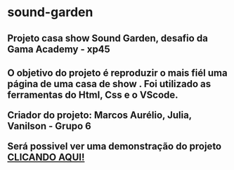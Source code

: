 # sound-garden
<h2>Projeto casa show Sound Garden, desafio da Gama Academy - xp45</h2>

<h2>O objetivo do projeto é reproduzir o mais fiél uma página de uma casa de show .
Foi utilizado as ferramentas do Html, Css e o VScode.
<p>Criador do projeto: Marcos Aurélio, Julia, Vanilson - Grupo 6 </p>
Será possivel ver uma demonstração do projeto <a href="https://aurelioleonel.github.io/
sound-garden/" target="_blank">CLICANDO AQUI!</a>
</h2>

